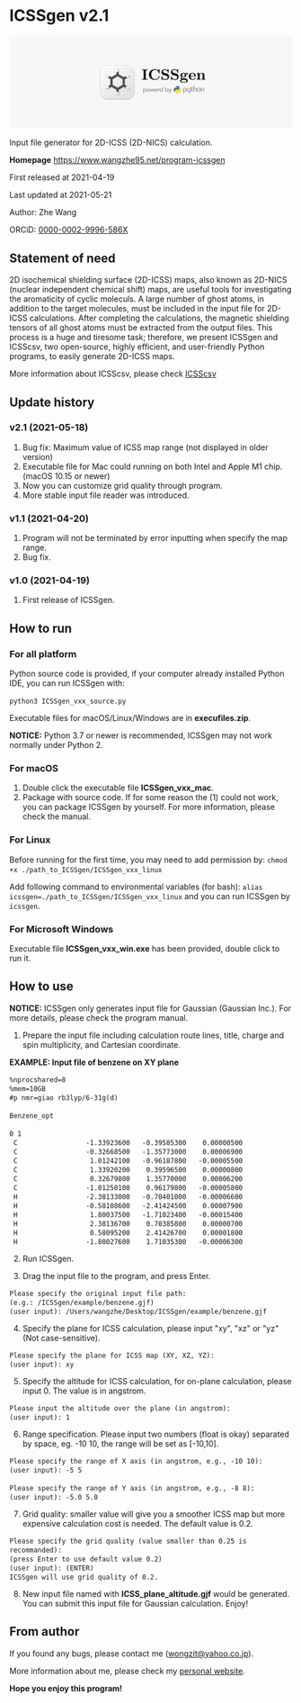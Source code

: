 # ICSSgen v2.1
![ICSSgen_icon](ICSSgen_icon.png)

Input file generator for 2D-ICSS (2D-NICS) calculation.

**Homepage** https://www.wangzhe95.net/program-icssgen

First released at 2021-04-19

Last updated at 2021-05-21

Author: Zhe Wang

ORCiD: [0000-0002-9996-586X](https://orcid.org/0000-0002-9996-586X)

## Statement of need
2D isochemical shielding surface (2D-ICSS) maps, also known as 2D-NICS (nuclear independent
chemical shift) maps, are useful tools for investigating the aromaticity of cyclic moleculs.
A large number of ghost atoms, in addition to the target molecules, must be included in the
input file for 2D-ICSS calculations. After completing the calculations, the magnetic shielding
tensors of all ghost atoms must be extracted from the output files. This process is a huge and
tiresome task; therefore, we present ICSSgen and ICSScsv, two open-source, highly efficient,
and user-friendly Python programs, to easily generate 2D-ICSS maps.

More information about ICSScsv, please check [ICSScsv](https://github.com/wongzit/ICSScsv)

## Update history
### v2.1 (2021-05-18)
1. Bug fix: Maximum value of ICSS map range (not displayed in older version)
3. Executable file for Mac could running on both Intel and Apple M1 chip. (macOS 10.15 or newer)
1. Now you can customize grid quality through program.
2. More stable input file reader was introduced.

### v1.1 (2021-04-20)
1. Program will not be terminated by error inputting when specify the map range.
3. Bug fix.

### v1.0 (2021-04-19)
1. First release of ICSSgen.

## How to run
### For all platform
Python source code is provided, if your computer already installed Python IDE, you can run ICSSgen with:

`python3 ICSSgen_vxx_source.py`

Executable files for macOS/Linux/Windows are in **execufiles.zip**.

**NOTICE:** Python 3.7 or newer is recommended, ICSSgen may not work normally under Python 2.

### For macOS
1. Double click the executable file **ICSSgen_vxx_mac**.
2. Package with source code. If for some reason the (1) could not work, you can package 
ICSSgen by yourself. For more information, please check the manual.

### For Linux
Before running for the first time, you may need to add permission by:
`chmod +x ./path_to_ICSSgen/ICSSgen_vxx_linux`

Add following command to environmental variables (for bash):
`alias icssgen=./path_to_ICSSgen/ICSSgen_vxx_linux`
and you can run ICSSgen by `icssgen`.

### For Microsoft Windows
Executable file **ICSSgen_vxx_win.exe** has been provided, double click to run it.

## How to use
**NOTICE:** ICSSgen only generates input file for Gaussian (Gaussian Inc.). For more details, please check the program manual.

1. Prepare the input file including calculation route lines, title, charge and spin multiplicity, and Cartesian coordinate.

**EXAMPLE: Input file of benzene on XY plane**
```
%nprocshared=8
%mem=10GB
#p nmr=giao rb3lyp/6-31g(d)

Benzene_opt

0 1
 C                 -1.33923600   -0.39585300    0.00000500
 C                 -0.32668500   -1.35773000    0.00006900
 C                  1.01242100   -0.96187800   -0.00005500
 C                  1.33920200    0.39596500    0.00000800
 C                  0.32679800    1.35770000    0.00006200
 C                 -1.01250100    0.96179800   -0.00005800
 H                 -2.38133000   -0.70401000   -0.00006600
 H                 -0.58108600   -2.41424500    0.00007900
 H                  1.80037500   -1.71023400   -0.00015400
 H                  2.38136700    0.70385800    0.00000700
 H                  0.58095200    2.41426700    0.00001800
 H                 -1.80027600    1.71035300   -0.00006300

```

2. Run ICSSgen.

3. Drag the input file to the program, and press Enter. 
```
Please specify the original input file path:
(e.g.: /ICSSgen/example/benzene.gjf)
(user input): /Users/wangzhe/Desktop/ICSSgen/example/benzene.gjf 
```

4. Specify the plane for ICSS calculation, please input "xy", "xz" or "yz" (Not case-sensitive).
```
Please specify the plane for ICSS map (XY, XZ, YZ):
(user input): xy
```

5. Specify the altitude  for ICSS calculation, for on-plane calculation, please input 0. The value is in angstrom.
```
Please input the altitude over the plane (in angstrom):
(user input): 1
```

6. Range specification. Please input two numbers (float is okay) separated by space, eg. -10 10, the range will be set as [-10,10].
```
Please specify the range of X axis (in angstrom, e.g., -10 10):
(user input): -5 5

Please specify the range of Y axis (in angstrom, e.g., -8 8):
(user input): -5.0 5.0
```

7. Grid quality: smaller value will give you a smoother ICSS map but more expensive calculation cost is needed. The default value is 0.2.
```
Please specify the grid quality (value smaller than 0.25 is recommanded):
(press Enter to use default value 0.2)
(user input): (ENTER)
ICSSgen will use grid quality of 0.2.
```

8. New input file named with **ICSS_plane_altitude.gjf** would be generated. You can submit this input file for Gaussian calculation. Enjoy!

## From author
If you found any bugs, please contact me (wongzit@yahoo.co.jp).

More information about me, please check my [personal website](https://www.wangzhe95.net).

 **Hope you enjoy this program!**
